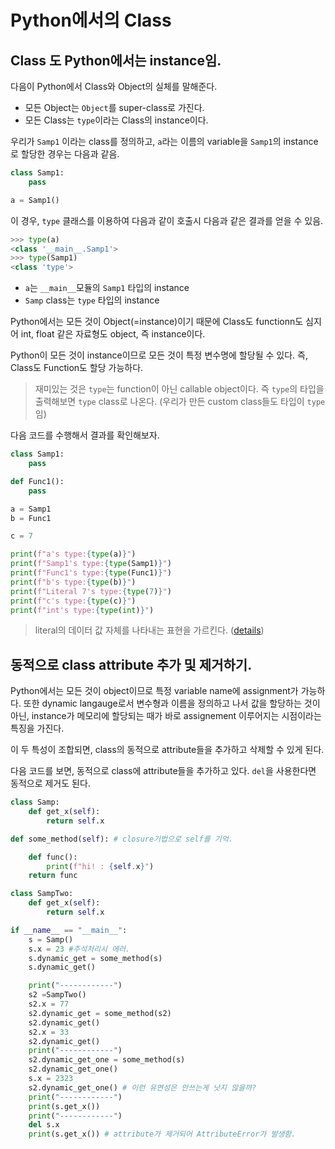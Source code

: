 # Python에서의 Class

## Class 도 Python에서는 instance임.

다음이 Python에서 Class와 Object의 실체를 말해준다.

* 모든 Object는 `Object`를 super-class로 가진다.
* 모든 Class는 `type`이라는 Class의 instance이다.

우리가 `Samp1` 이라는 class를 정의하고, `a`라는 이름의 variable을 `Samp1`의 instance로 할당한 경우는 다음과 같음.

```python
class Samp1:
    pass

a = Samp1()
```

이 경우, `type` 클래스를 이용하여 다음과 같이 호출시 다음과 같은 결과를 얻을 수 있음.

```python
>>> type(a)
<class '__main__.Samp1'>
>>> type(Samp1)
<class 'type'>
```

* `a`는 `__main__`모듈의 `Samp1` 타입의 instance
* `Samp` class는 `type` 타입의 instance

Python에서는 모든 것이 Object(=instance)이기 때문에 Class도 functionn도 심지어 int, float 같은 자료형도 object, 즉 instance이다.  
  
Python이 모든 것이 instance이므로 모든 것이 특정 변수명에 할당될 수 있다. 즉, Class도 Function도 할당 가능하다.

> 재미있는 것은 `type`는 function이 아닌 callable object이다. 즉 `type`의 타입을 출력해보면 `type` class로 나온다. (우리가 만든 custom class들도 타입이 `type`임)

다음 코드를 수행해서 결과를 확인해보자.

```python
class Samp1:
    pass

def Func1():
    pass

a = Samp1
b = Func1

c = 7

print(f"a's type:{type(a)}")
print(f"Samp1's type:{type(Samp1)}")
print(f"Func1's type:{type(Func1)}")
print(f"b's type:{type(b)}")
print(f"Literal 7's type:{type(7)}")
print(f"c's type:{type(c)}")
print(f"int's type:{type(int)}")
```

> literal의 데이터 값 자체를 나타내는 표현을 가르킨다. ([details](https://dsaint31.tistory.com/entry/Basic-Literal))

## 동적으로 class attribute 추가 및 제거하기.

Python에서는 모든 것이 object이므로 특정 variable name에 assignment가 가능하다. 또한 dynamic langauge로서 변수형과 이름을 정의하고 나서 값을 할당하는 것이 아닌, instance가 메모리에 할당되는 때가 바로 assignement 이루어지는 시점이라는 특징을 가진다.  
  
이 두 특성이 조합되면, class의 동적으로 attribute들을 추가하고 삭제할 수 있게 된다.

다음 코드를 보면, 동적으로 class에 attribute들을 추가하고 있다. `del`을 사용한다면 동적으로 제거도 된다.

```python
class Samp:
    def get_x(self):
        return self.x

def some_method(self): # closure기법으로 self를 기억.

    def func():
        print(f"hi! : {self.x}")
    return func

class SampTwo:
    def get_x(self):
        return self.x

if __name__ == "__main__":
    s = Samp()
    s.x = 23 #주석처리시 에러.
    s.dynamic_get = some_method(s)
    s.dynamic_get()

    print("------------")
    s2 =SampTwo()
    s2.x = 77
    s2.dynamic_get = some_method(s2)
    s2.dynamic_get()
    s2.x = 33
    s2.dynamic_get()
    print("------------")
    s2.dynamic_get_one = some_method(s)
    s2.dynamic_get_one()
    s.x = 2323
    s2.dynamic_get_one() # 이런 유연성은 안쓰는게 낫지 않을까?
    print("------------")
    print(s.get_x())
    print("------------")
    del s.x
    print(s.get_x()) # attribute가 제거되어 AttributeError가 발생함.
```
